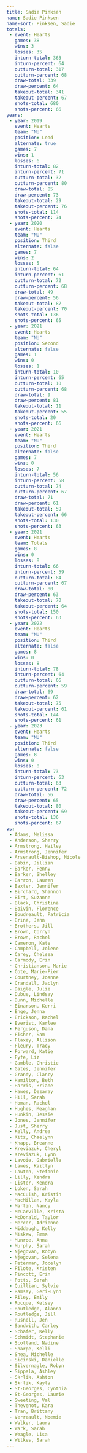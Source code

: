 ```yaml
---
title: Sadie Pinksen
name: Sadie Pinksen
name-sort: Pinksen, Sadie
totals:
 - event: Hearts
   games: 38
   wins: 3
   losses: 35
   inturn-total: 363
   inturn-percent: 64
   outturn-total: 317
   outturn-percent: 68
   draw-total: 339
   draw-percent: 64
   takeout-total: 341
   takeout-percent: 67
   shots-total: 680
   shots-percent: 66
years:
 - year: 2019
   event: Hearts
   team: "NU"
   position: Lead
   alternate: true
   games: 7
   wins: 1
   losses: 6
   inturn-total: 82
   inturn-percent: 71
   outturn-total: 32
   outturn-percent: 80
   draw-total: 85
   draw-percent: 73
   takeout-total: 29
   takeout-percent: 76
   shots-total: 114
   shots-percent: 74
 - year: 2020
   event: Hearts
   team: "NU"
   position: Third
   alternate: false
   games: 7
   wins: 2
   losses: 5
   inturn-total: 64
   inturn-percent: 61
   outturn-total: 72
   outturn-percent: 68
   draw-total: 49
   draw-percent: 56
   takeout-total: 87
   takeout-percent: 70
   shots-total: 136
   shots-percent: 65
 - year: 2021
   event: Hearts
   team: "NU"
   position: Second
   alternate: false
   games: 1
   wins: 0
   losses: 1
   inturn-total: 10
   inturn-percent: 65
   outturn-total: 10
   outturn-percent: 68
   draw-total: 9
   draw-percent: 81
   takeout-total: 11
   takeout-percent: 55
   shots-total: 20
   shots-percent: 66
 - year: 2021
   event: Hearts
   team: "NU"
   position: Third
   alternate: false
   games: 7
   wins: 0
   losses: 7
   inturn-total: 56
   inturn-percent: 58
   outturn-total: 74
   outturn-percent: 67
   draw-total: 71
   draw-percent: 61
   takeout-total: 59
   takeout-percent: 66
   shots-total: 130
   shots-percent: 63
 - year: 2021
   event: Hearts
   team: Totals
   games: 8
   wins: 0
   losses: 8
   inturn-total: 66
   inturn-percent: 59
   outturn-total: 84
   outturn-percent: 67
   draw-total: 80
   draw-percent: 63
   takeout-total: 70
   takeout-percent: 64
   shots-total: 150
   shots-percent: 63
 - year: 2022
   event: Hearts
   team: "NU"
   position: Third
   alternate: false
   games: 8
   wins: 0
   losses: 8
   inturn-total: 78
   inturn-percent: 64
   outturn-total: 66
   outturn-percent: 59
   draw-total: 69
   draw-percent: 62
   takeout-total: 75
   takeout-percent: 61
   shots-total: 144
   shots-percent: 61
 - year: 2023
   event: Hearts
   team: "NU"
   position: Third
   alternate: false
   games: 8
   wins: 0
   losses: 8
   inturn-total: 73
   inturn-percent: 63
   outturn-total: 63
   outturn-percent: 72
   draw-total: 56
   draw-percent: 65
   takeout-total: 80
   takeout-percent: 69
   shots-total: 136
   shots-percent: 67
vs:
 - Adams, Melissa
 - Anderson, Sherry
 - Armstrong, Hailey
 - Armstrong, Jennifer
 - Arsenault-Bishop, Nicole
 - Babin, Jillian
 - Barker, Penny
 - Barker, Shelley
 - Barron, Lauren
 - Baxter, Jennifer
 - Birchard, Shannon
 - Birt, Suzanne
 - Black, Christina
 - Boivin, Florence
 - Boudreault, Patricia
 - Brine, Jenn
 - Brothers, Jill
 - Brown, Corryn
 - Brown, Rachel
 - Cameron, Kate
 - Campbell, Jolene
 - Carey, Chelsea
 - Carmody, Erin
 - Christianson, Marie
 - Cote, Marie-Pier
 - Courtney, Joanne
 - Crandall, Jaclyn
 - Daigle, Julie
 - Dubue, Lindsay
 - Dunn, Michelle
 - Einarson, Kerri
 - Enge, Jenna
 - Erickson, Rachel
 - Everist, Karlee
 - Ferguson, Dana
 - Fisher, Sam
 - Flaxey, Allison
 - Fleury, Tracy
 - Forward, Katie
 - Fyfe, Liz
 - Gamble, Christie
 - Gates, Jennifer
 - Grandy, Clancy
 - Hamilton, Beth
 - Harris, Briane
 - Hawes, Dezaray
 - Hill, Sarah
 - Homan, Rachel
 - Hughes, Meaghan
 - Hunkin, Jessie
 - Jones, Jennifer
 - Just, Sherry
 - Kelly, Andrea
 - Kitz, Chaelynn
 - Knapp, Breanne
 - Kreviazuk, Cheryl
 - Kreviazuk, Lynn
 - Lavoie, Gabrielle
 - Lawes, Kaitlyn
 - Lawton, Stefanie
 - Lilly, Kendra
 - Lister, Kendra
 - Loken, Sarah
 - MacCuish, Kristin
 - MacMillan, Kayla
 - Martin, Nancy
 - McCarville, Krista
 - McDonald, Taylor
 - Mercer, Adrienne
 - Middaugh, Kelly
 - Miskew, Emma
 - Munroe, Anna
 - Murphy, Sarah
 - Njegovan, Robyn
 - Njegovan, Selena
 - Peterman, Jocelyn
 - Pilote, Kristen
 - Pincott, Erin
 - Potts, Sarah
 - Quillian, Sylvie
 - Ramsay, Geri-Lynn
 - Riley, Emily
 - Rocque, Kelsey
 - Routledge, Alanna
 - Routledge, Jill
 - Rusnell, Jen
 - Sandwith, Carley
 - Schafer, Kelly
 - Schmidt, Stephanie
 - Scotland, Nadine
 - Sharpe, Kelli
 - Shea, Michelle
 - Sicinski, Danielle
 - Silvernagle, Robyn
 - Sippala, Ashley
 - Skrlik, Ashton
 - Skrlik, Kayla
 - St-Georges, Cynthia
 - St-Georges, Laurie
 - Sweeting, Val
 - Thevenot, Kara
 - Tran, Brittany
 - Verreault, Noemie
 - Walker, Laura
 - Wark, Sarah
 - Weagle, Lisa
 - Wilkes, Sarah
---
```

